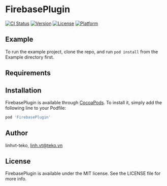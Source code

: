 # FirebasePlugin

[![CI Status](https://img.shields.io/travis/linhvt-teko/FirebasePlugin.svg?style=flat)](https://travis-ci.org/linhvt-teko/FirebasePlugin)
[![Version](https://img.shields.io/cocoapods/v/FirebasePlugin.svg?style=flat)](https://cocoapods.org/pods/FirebasePlugin)
[![License](https://img.shields.io/cocoapods/l/FirebasePlugin.svg?style=flat)](https://cocoapods.org/pods/FirebasePlugin)
[![Platform](https://img.shields.io/cocoapods/p/FirebasePlugin.svg?style=flat)](https://cocoapods.org/pods/FirebasePlugin)

## Example

To run the example project, clone the repo, and run `pod install` from the Example directory first.

## Requirements

## Installation

FirebasePlugin is available through [CocoaPods](https://cocoapods.org). To install
it, simply add the following line to your Podfile:

```ruby
pod 'FirebasePlugin'
```

## Author

linhvt-teko, linh.vt@teko.vn

## License

FirebasePlugin is available under the MIT license. See the LICENSE file for more info.
